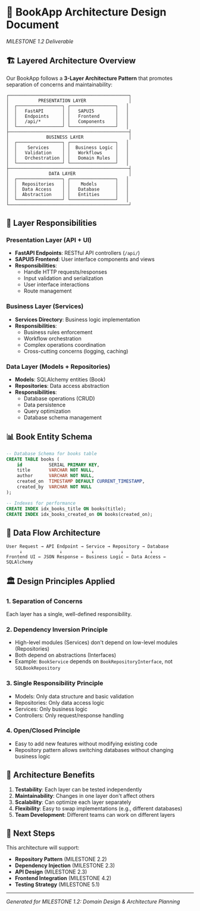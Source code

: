 # 📐 BookApp Architecture Design Document
*MILESTONE 1.2 Deliverable*

## 🏗️ Layered Architecture Overview

Our BookApp follows a **3-Layer Architecture Pattern** that promotes separation of concerns and maintainability:

```
┌─────────────────────────────────────────────┐
│           PRESENTATION LAYER                │
│  ┌─────────────────┐ ┌─────────────────┐   │
│  │   FastAPI       │ │   SAPUI5        │   │
│  │   Endpoints     │ │   Frontend      │   │
│  │   /api/*        │ │   Components    │   │
│  └─────────────────┘ └─────────────────┘   │
├─────────────────────────────────────────────┤
│              BUSINESS LAYER                 │
│  ┌─────────────────┐ ┌─────────────────┐   │
│  │    Services     │ │  Business Logic │   │
│  │   Validation    │ │   Workflows     │   │
│  │   Orchestration │ │   Domain Rules  │   │
│  └─────────────────┘ └─────────────────┘   │
├─────────────────────────────────────────────┤
│               DATA LAYER                    │
│  ┌─────────────────┐ ┌─────────────────┐   │
│  │  Repositories   │ │    Models       │   │
│  │  Data Access    │ │   Database      │   │
│  │  Abstraction    │ │   Entities      │   │
│  └─────────────────┘ └─────────────────┘   │
└─────────────────────────────────────────────┘
```

## 🎯 Layer Responsibilities

### **Presentation Layer** (API + UI)
- **FastAPI Endpoints**: RESTful API controllers (`/api/`)
- **SAPUI5 Frontend**: User interface components and views
- **Responsibilities**:
  - Handle HTTP requests/responses
  - Input validation and serialization
  - User interface interactions
  - Route management

### **Business Layer** (Services)
- **Services Directory**: Business logic implementation
- **Responsibilities**:
  - Business rules enforcement
  - Workflow orchestration
  - Complex operations coordination
  - Cross-cutting concerns (logging, caching)

### **Data Layer** (Models + Repositories)
- **Models**: SQLAlchemy entities (Book)
- **Repositories**: Data access abstraction
- **Responsibilities**:
  - Database operations (CRUD)
  - Data persistence
  - Query optimization
  - Database schema management

## 📊 Book Entity Schema

```sql
-- Database Schema for books table
CREATE TABLE books (
    id          SERIAL PRIMARY KEY,
    title       VARCHAR NOT NULL,
    author      VARCHAR NOT NULL,
    created_on  TIMESTAMP DEFAULT CURRENT_TIMESTAMP,
    created_by  VARCHAR NOT NULL
);

-- Indexes for performance
CREATE INDEX idx_books_title ON books(title);
CREATE INDEX idx_books_created_on ON books(created_on);
```

## 🔄 Data Flow Architecture

```
User Request → API Endpoint → Service → Repository → Database
     ↓              ↓           ↓          ↓          ↓
Frontend UI ← JSON Response ← Business Logic ← Data Access ← SQLAlchemy
```

## 🏛️ Design Principles Applied

### **1. Separation of Concerns**
Each layer has a single, well-defined responsibility.

### **2. Dependency Inversion Principle**
- High-level modules (Services) don't depend on low-level modules (Repositories)
- Both depend on abstractions (Interfaces)
- Example: `BookService` depends on `BookRepositoryInterface`, not `SQLBookRepository`

### **3. Single Responsibility Principle**
- Models: Only data structure and basic validation
- Repositories: Only data access logic
- Services: Only business logic
- Controllers: Only request/response handling

### **4. Open/Closed Principle**
- Easy to add new features without modifying existing code
- Repository pattern allows switching databases without changing business logic

## 🔧 Architecture Benefits

1. **Testability**: Each layer can be tested independently
2. **Maintainability**: Changes in one layer don't affect others
3. **Scalability**: Can optimize each layer separately
4. **Flexibility**: Easy to swap implementations (e.g., different databases)
5. **Team Development**: Different teams can work on different layers

## 🚀 Next Steps

This architecture will support:
- **Repository Pattern** (MILESTONE 2.2)
- **Dependency Injection** (MILESTONE 2.3)
- **API Design** (MILESTONE 2.3)
- **Frontend Integration** (MILESTONE 4.2)
- **Testing Strategy** (MILESTONE 5.1)

---
*Generated for MILESTONE 1.2: Domain Design & Architecture Planning*
